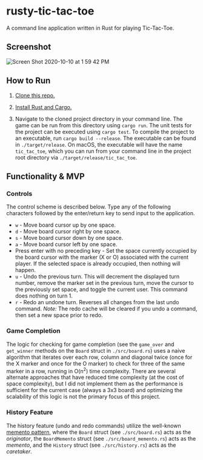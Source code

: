 # rusty-tic-tac-toe

A command line application written in Rust for playing Tic-Tac-Toe.

## Screenshot

![Screen Shot 2020-10-10 at 1 59 42 PM](https://user-images.githubusercontent.com/30376211/95661877-e54f0a00-0b00-11eb-9524-4ae50933be81.png)

## How to Run

1. [Clone this repo.](https://git-scm.com/book/en/v2/Git-Basics-Getting-a-Git-Repository#_git_cloning)

2. [Install Rust and Cargo.](https://doc.rust-lang.org/book/ch01-01-installation.html)

3. Navigate to the cloned project directory in your command line. The game can be run from this directory using `cargo run`. The unit tests for the project can be executed using `cargo test`. To compile the project to an executable, run `cargo build --release`. The executable can be found in `./target/release`. On macOS, the executable will have the name `tic_tac_toe`, which you can run from your command line in the project root directory via `./target/release/tic_tac_toe`.

## Functionality & MVP

### Controls
The control scheme is described below. Type any of the following characters followed by the enter/return key to send input to the application.

* `w` - Move board cursor up by one space.
* `d` - Move board cursor right by one space.
* `s` - Move board cursor down by one space.
* `a` - Move board cursor left by one space.
* Press enter with no preceding key - Set the space currently occupied by the board cursor with the marker (X or O) associated with the current player. If the selected space is already occupied, then nothing will happen.
* `u` - Undo the previous turn. This will decrement the displayed turn number, remove the marker set in the previous turn, move the cursor to the previously set space, and toggle the current user. This command does nothing on turn 1.
* `r` - Redo an undone turn. Reverses all changes from the last undo command. *Note:* The redo cache will be cleared if you undo a command, then set a new space prior to redo.

### Game Completion
The logic for checking for game completion (see the `game_over` and `get_winner` methods on the `Board` struct in `./src/board.rs`) uses a naive algorithm that iterates over each row, column and diagonal twice (once for the X marker and once for the O marker) to check for three of the same marker in a row, running in O(n<sup>2</sup>) time complexity. There are several alternate approaches that have reduced time complexity (at the cost of space complexity), but I did not implement them as the performance is sufficient for the current case (always a 3x3 board) and optimizing the scalability of this logic is not the primary focus of this project.

### History Feature
The history feature (undo and redo commands) utilize the well-known [memento pattern](https://en.wikipedia.org/wiki/Memento_pattern), where the `Board` struct (see `./src/board.rs`) acts as the *originator*, the `BoardMemento` struct (see `./src/board_memento.rs`) acts as the *memento*, and the `History` struct (see `./src/history.rs`) acts as the *caretaker*.
